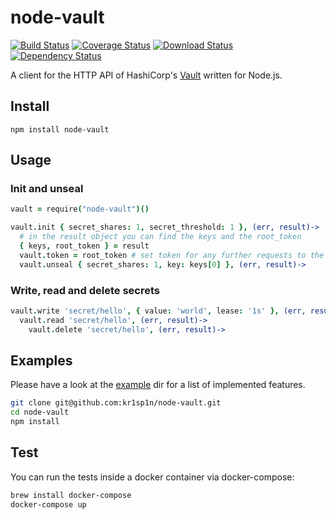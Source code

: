 node-vault
============

[![Build Status](https://img.shields.io/travis/kr1sp1n/node-vault.svg?style=flat-square)](https://travis-ci.org/kr1sp1n/node-vault)
[![Coverage Status](https://img.shields.io/coveralls/kr1sp1n/node-vault.svg?style=flat-square)](https://coveralls.io/r/kr1sp1n/node-vault)
[![Download Status](https://img.shields.io/npm/dm/node-vault.svg?style=flat-square)](https://www.npmjs.com/package/node-vault)
[![Dependency Status](https://img.shields.io/david/kr1sp1n/node-vault.svg?style=flat-square)](https://david-dm.org/kr1sp1n/node-vault)

A client for the HTTP API of HashiCorp's [Vault][vaultproject] written for Node.js.


Install
-------------------------------

    npm install node-vault


Usage
-------------------------------

### Init and unseal

```coffeescript
vault = require("node-vault")()

vault.init { secret_shares: 1, secret_threshold: 1 }, (err, result)->
  # in the result object you can find the keys and the root_token
  { keys, root_token } = result
  vault.token = root_token # set token for any further requests to the server
  vault.unseal { secret_shares: 1, key: keys[0] }, (err, result)->
```

### Write, read and delete secrets

```coffeescript
vault.write 'secret/hello', { value: 'world', lease: '1s' }, (err, result)->
  vault.read 'secret/hello', (err, result)->
    vault.delete 'secret/hello', (err, result)->
```

Examples
-------------------------------
Please have a look at the [example][examples] dir for a list of implemented features.

```bash
git clone git@github.com:kr1sp1n/node-vault.git
cd node-vault
npm install
```

Test
-------------------------------
You can run the tests inside a docker container via docker-compose:

```bash
brew install docker-compose
docker-compose up
```

[examples]: https://github.com/kr1sp1n/node-vault/tree/master/example
[vaultproject]: https://vaultproject.io/
